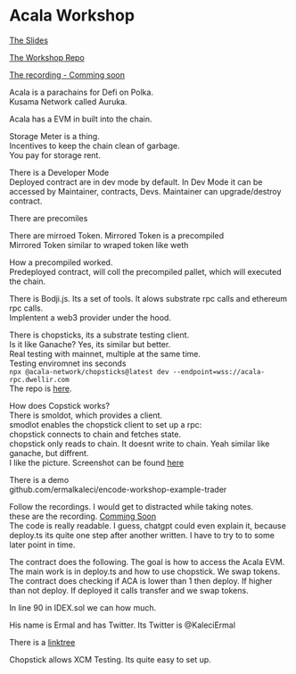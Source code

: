 # Acala Workshop 

[The Slides](https://docs.google.com/presentation/d/1EWPsl_Agzum3H1ct38pf36NM822Knph5DZ764PS-0n8/edit#slide=id.g22cc3e900dc_0_24)

[The Workshop Repo](https://www.github.com/ermalkaleci/encode-workshop-example-trader)

[The recording - Comming soon]()

Acala is a parachains for Defi on Polka.  
Kusama Network called Auruka.  

Acala has a EVM in built into the chain.  

Storage Meter is a thing.  
Incentives to keep the chain clean of garbage.  
You pay for storage rent.  

There is a Developer Mode  
Deployed contract are in dev mode by default. 
In Dev Mode it can be accessed by Maintainer, contracts, Devs.
Maintainer can upgrade/destroy contract.

There are precomiles  

There are mirroed Token. Mirrored Token is a precompiled  
Mirrored Token similar to wraped token like weth  

How a precompiled worked.  
Predeployed contract, will coll the precompiled pallet, which will executed the chain.  

There is Bodji.js. Its a set of tools. It alows substrate rpc calls and ethereum rpc calls.  
Implentent a web3 provider under the hood.  

There is chopsticks, its a substrate testing client.  
Is it like Ganache? Yes, its similar but better.   
Real testing with mainnet, multiple at the same time.  
Testing enviromnet ins seconds  
`npx @acala-network/chopsticks@latest dev --endpoint=wss://acala-rpc.dwellir.com`  
The repo is [here](https://github.com/AcalaNetwork/chopsticks/tree/master/configs).  

How does Copstick works?  
There is smoldot, which provides a client.  
smodlot enables the chopstick client to set up a rpc:  
chopstick connects to chain and fetches state.  
chopstick only reads to chain. It doesnt write to chain.
Yeah similar like ganache, but diffrent.  
I like the picture. Screenshot can be found [here](https://ibb.co/jvBxQHp)  

There is a demo  
github.com/ermalkaleci/encode-workshop-example-trader  

Follow the recordings. I would get to distracted while taking notes.  
these are the recording. [Comming Soon]()  
The code is really readable. I guess, chatgpt could even explain it, because deploy.ts its quite one step after another written. I have to try to to some later point in time.  

The contract does the following.
The goal is how to access the Acala EVM.
The main work is in deploy.ts and how to use chopstick.
We swap tokens.  
The contract does checking if ACA is lower than 1 then deploy.
If higher than not deploy.
If deployed it calls transfer and we swap tokens.

In line 90 in IDEX.sol we can how much.

His name is Ermal and has Twitter.
Its Twitter is @KaleciErmal

There is a [linktree](https://www.linktr.ee/acalanetwork)

Chopstick allows XCM Testing. 
Its quite easy to set up. 
